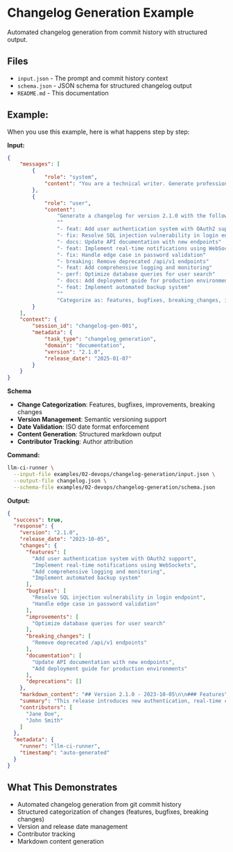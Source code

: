 # Changelog Generation Example

Automated changelog generation from commit history with structured output.

## Files
- `input.json` - The prompt and commit history context
- `schema.json` - JSON schema for structured changelog output
- `README.md` - This documentation

## Example:

When you use this example, here is what happens step by step:

**Input:**
```json
{
    "messages": [
        {
            "role": "system",
            "content": "You are a technical writer. Generate professional changelog entries from commit history, categorizing changes by type and impact."
        },
        {
            "role": "user",
            "content": 
                "Generate a changelog for version 2.1.0 with the following commits:"
                ""
                "- feat: Add user authentication system with OAuth2 support"
                "- fix: Resolve SQL injection vulnerability in login endpoint"
                "- docs: Update API documentation with new endpoints"
                "- feat: Implement real-time notifications using WebSockets"
                "- fix: Handle edge case in password validation"
                "- breaking: Remove deprecated /api/v1 endpoints"
                "- feat: Add comprehensive logging and monitoring"
                "- perf: Optimize database queries for user search"
                "- docs: Add deployment guide for production environments"
                "- feat: Implement automated backup system"
                ""
                "Categorize as: features, bugfixes, breaking_changes, improvements, documentation, deprecations."
        }
    ],
    "context": {
        "session_id": "changelog-gen-001",
        "metadata": {
            "task_type": "changelog_generation",
            "domain": "documentation",
            "version": "2.1.0",
            "release_date": "2025-01-07"
        }
    }
}
```

**Schema**
- **Change Categorization**: Features, bugfixes, improvements, breaking changes
- **Version Management**: Semantic versioning support
- **Date Validation**: ISO date format enforcement
- **Content Generation**: Structured markdown output
- **Contributor Tracking**: Author attribution 

**Command:**
```bash
llm-ci-runner \
  --input-file examples/02-devops/changelog-generation/input.json \
  --output-file changelog.json \
  --schema-file examples/02-devops/changelog-generation/schema.json
```

**Output:**
```json
{
  "success": true,
  "response": {
    "version": "2.1.0",
    "release_date": "2023-10-05",
    "changes": {
      "features": [
        "Add user authentication system with OAuth2 support",
        "Implement real-time notifications using WebSockets",
        "Add comprehensive logging and monitoring",
        "Implement automated backup system"
      ],
      "bugfixes": [
        "Resolve SQL injection vulnerability in login endpoint",
        "Handle edge case in password validation"
      ],
      "improvements": [
        "Optimize database queries for user search"
      ],
      "breaking_changes": [
        "Remove deprecated /api/v1 endpoints"
      ],
      "documentation": [
        "Update API documentation with new endpoints",
        "Add deployment guide for production environments"
      ],
      "deprecations": []
    },
    "markdown_content": "## Version 2.1.0 - 2023-10-05\n\n### Features\n- User authentication system with OAuth2 support\n- Real-time notifications using WebSockets\n- Comprehensive logging and monitoring\n- Automated backup system\n\n### Bug Fixes\n- SQL injection vulnerability in login endpoint has been resolved\n- Edge case in password validation handled\n\n### Improvements\n- Database queries for user search optimized\n\n### Breaking Changes\n- Deprecated /api/v1 endpoints have been removed\n\n### Documentation\n- Updated API documentation with new endpoints\n- Added deployment guide for production environments\n\n---\n\nThis release introduces several new features, performance improvements, security fixes, and documentation updates to enhance the overall system.",
    "summary": "This release introduces new authentication, real-time communication, enhanced security, and better documentation.",
    "contributors": [
      "Jane Doe",
      "John Smith"
    ]
  },
  "metadata": {
    "runner": "llm-ci-runner",
    "timestamp": "auto-generated"
  }
}
```

## What This Demonstrates
- Automated changelog generation from git commit history
- Structured categorization of changes (features, bugfixes, breaking changes)
- Version and release date management
- Contributor tracking
- Markdown content generation
